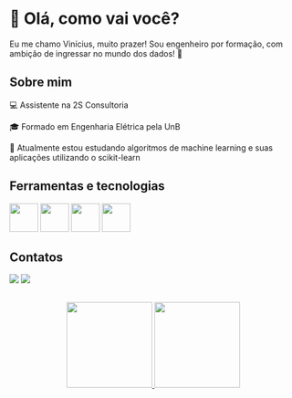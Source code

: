 # 👋 Olá, como vai você?

Eu me chamo Vinícius, muito prazer! Sou engenheiro por formação, com ambição de ingressar no mundo dos dados! 🎲

## Sobre mim

💻 Assistente na 2S Consultoria

🎓 Formado em Engenharia Elétrica pela UnB

🌱 Atualmente estou estudando algoritmos de machine learning e suas aplicações utilizando o scikit-learn

## Ferramentas e tecnologias
  
  <img src="https://cdn.jsdelivr.net/gh/devicons/devicon/icons/python/python-original-wordmark.svg" width="50" height="50"/>  <img src="https://cdn.jsdelivr.net/gh/devicons/devicon/icons/pandas/pandas-original-wordmark.svg" width="50" height="50"/>  <img src="https://cdn.jsdelivr.net/gh/devicons/devicon/icons/numpy/numpy-original-wordmark.svg" width="50" height="50"/>  <img src="https://cdn.jsdelivr.net/gh/devicons/devicon/icons/mysql/mysql-original-wordmark.svg" width="50" height="50"/> 
          
## Contatos

<div>
<a href="https://www.linkedin.com/in/viniciusendo/" target="_blank"><img loading="lazy" src="https://img.shields.io/badge/-LinkedIn-%230077B5?style=for-the-badge&logo=linkedin&logoColor=white" target="_blank"></a>  <a href = "mailto:vinicius_endo@outlook.com"><img loading="lazy" src="https://img.shields.io/badge/Microsoft_Outlook-0078D4?style=for-the-badge&logo=microsoft-outlook&logoColor=white" target="_blank"></a>
</div>

## 
<div align="center">
<a href="https://github.com/viniciusendo">
<img loading="lazy" height="150em" src="https://github-readme-stats.vercel.app/api?username=viniciusendo&show_icons=true&theme=dracula&include_all_commits=true&count_private=true"/>
<img loading="lazy" height="150em" src="https://github-readme-stats.vercel.app/api/top-langs/?username=viniciusendo&layout=compact&langs_count=7&theme=dracula"/>
</div>
          


